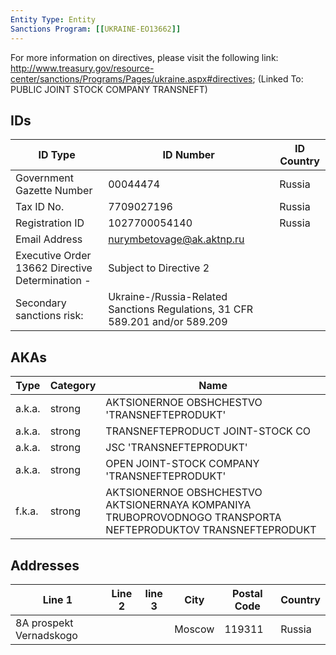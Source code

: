 ```yaml
---
Entity Type: Entity
Sanctions Program: [[UKRAINE-EO13662]]
---
```

For more information on directives, please visit the following link: http://www.treasury.gov/resource-center/sanctions/Programs/Pages/ukraine.aspx#directives; (Linked To: PUBLIC JOINT STOCK COMPANY TRANSNEFT)

## IDs
| ID Type | ID Number | ID Country |
|---------|-----------|------------|
| Government Gazette Number | 00044474 | Russia |
| Tax ID No. | 7709027196 | Russia |
| Registration ID | 1027700054140 | Russia |
| Email Address | nurymbetovage@ak.aktnp.ru |  |
| Executive Order 13662 Directive Determination - | Subject to Directive 2 |  |
| Secondary sanctions risk: | Ukraine-/Russia-Related Sanctions Regulations, 31 CFR 589.201 and/or 589.209 |  |


## AKAs
| Type | Category | Name      | 
|------|----------|-----------|
| a.k.a. | strong | AKTSIONERNOE OBSHCHESTVO 'TRANSNEFTEPRODUKT' |
| a.k.a. | strong | TRANSNEFTEPRODUCT JOINT-STOCK CO |
| a.k.a. | strong | JSC 'TRANSNEFTEPRODUKT' |
| a.k.a. | strong | OPEN JOINT-STOCK COMPANY 'TRANSNEFTEPRODUKT' |
| f.k.a. | strong | AKTSIONERNOE OBSHCHESTVO AKTSIONERNAYA KOMPANIYA TRUBOPROVODNOGO TRANSPORTA NEFTEPRODUKTOV TRANSNEFTEPRODUKT |


## Addresses
| Line 1 | Line 2 | line 3 | City | Postal Code| Country | 
|--------|--------|--------|------|------------|---------|
| 8A prospekt Vernadskogo |  |  | Moscow | 119311 | Russia |

